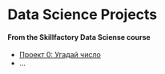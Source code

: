 # Data Science Projects

#### From the Skillfactory Data Sciense course

* [Проект 0: Угадай число](https://github.com/Dennniskoo/data_science/tree/main/Project_0)
* ...